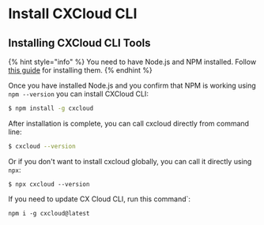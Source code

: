 # Install CXCloud CLI

## Installing CXCloud CLI Tools

{% hint style="info" %}
You need to have Node.js and NPM installed. Follow [this guide](prepare-your-environment.md#install-node-js-and-npm) for installing them.
{% endhint %}

Once you have installed Node.js and you confirm that NPM is working using `npm --version` you can install CXCloud CLI:

```bash
$ npm install -g cxcloud
```

After installation is complete, you can call cxcloud directly from command line:

```bash
$ cxcloud --version
```

Or if you don't want to install cxcloud globally, you can call it directly using `npx`:

```text
$ npx cxcloud --version
```

If you need to update CX Cloud CLI, run this command`:

```text
npm i -g cxcloud@latest
```

